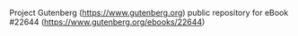 Project Gutenberg (https://www.gutenberg.org) public repository for eBook #22644 (https://www.gutenberg.org/ebooks/22644)
